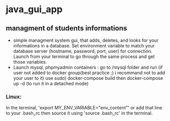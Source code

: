 # java_gui_app
## managment of students informations
- simple managment system gui, that adds, deletes, and looks for your informations in a database.
Set environment variable to match your database server (hostname, password, port, user) for connection.
Launch from your terminal to go through the same process and get those variables.
- Launch mysql, phpmyadmin containers : go to /mysql folder and run (if user not added to docker group(best practice ;) i recommand not to add your user to it) use sudo) docker-compose build then docker-compose up -d (to run it in a detached mode)

### Linux:
  In the terminal, 'export MY_ENV_VARIABLE="env_content"' or add that line to your .bash_rc then source it using 'source .bash_rc' in the terminal.
